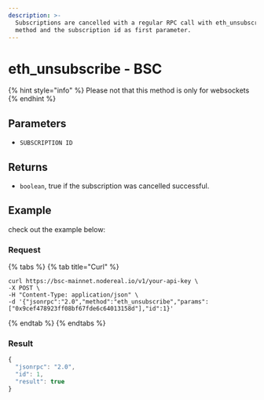 ```yaml
---
description: >-
  Subscriptions are cancelled with a regular RPC call with eth_unsubscribe as
  method and the subscription id as first parameter.
---
```


# eth\_unsubscribe - BSC

{% hint style="info" %}
Please not that this method is only for websockets
{% endhint %}

## Parameters

* `SUBSCRIPTION ID`&#x20;

## Returns

* `boolean`, true if the subscription was cancelled successful.

## Example

check out the example below:

### Request

{% tabs %}
{% tab title="Curl" %}
```
curl https://bsc-mainnet.nodereal.io/v1/your-api-key \
-X POST \
-H "Content-Type: application/json" \
-d '{"jsonrpc":"2.0","method":"eth_unsubscribe","params":["0x9cef478923ff08bf67fde6c64013158d"],"id":1}'
```
{% endtab %}
{% endtabs %}

### Result

```javascript
{
  "jsonrpc": "2.0",
  "id": 1,
  "result": true
}
```

